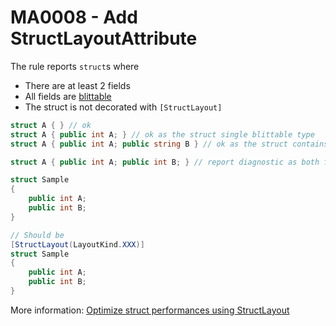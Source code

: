 # MA0008 - Add StructLayoutAttribute

The rule reports `struct`s where
- There are at least 2 fields
- All fields are [blittable](https://learn.microsoft.com/en-us/dotnet/framework/interop/blittable-and-non-blittable-types?WT.mc_id=DT-MVP-5003978)
- The struct is not decorated with `[StructLayout]`

````c#
struct A { } // ok
struct A { public int A; } // ok as the struct single blittable type
struct A { public int A; public string B } // ok as the struct contains a not blittable field

struct A { public int A; public int B; } // report diagnostic as both fields are blittable
````

````csharp
struct Sample
{
    public int A;
    public int B;
}

// Should be
[StructLayout(LayoutKind.XXX)]
struct Sample
{
    public int A;
    public int B;
}
````

More information: [Optimize struct performances using StructLayout](https://www.meziantou.net/optimize-struct-performances-using-structlayout.htm)
